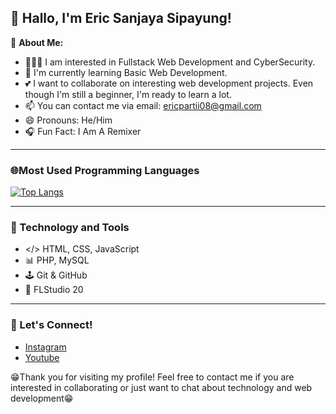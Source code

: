 ## 👋 Hallo, I'm Eric Sanjaya Sipayung!

👤 **About Me:**
- 🧑🏼‍💻 I am interested in Fullstack Web Development and Cyber ​​Security.
- 🌱 I'm currently learning Basic Web Development.
- 💕 I want to collaborate on interesting web development projects. Even though I'm still a beginner, I'm ready to learn a lot.
- 📫 You can contact me via email: [ericpartii08@gmail.com](ericpartii08@gmail.com)
- 😄 Pronouns: He/Him
- 🎧 Fun Fact: I Am A Remixer

---

### 🌐Most Used Programming Languages
[![Top Langs](https://github-readme-stats.vercel.app/api/top-langs/?username=EricSNJY&layout=compact)](https://github.com/anuraghazra/github-readme-stats)

---

### 🔧 Technology and Tools
- </> HTML, CSS, JavaScript
- 📊 PHP, MySQL
- 🕹️ Git & GitHub
- 🥭 FLStudio 20 

---

### 🤝 Let's Connect!
- [Instagram](https://www.instagram.com/eric_snjy)
- [Youtube](https://www.youtube.com/@Ericsnjy)

😁Thank you for visiting my profile! Feel free to contact me if you are interested in collaborating or just want to chat about technology and web development😁
